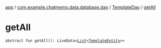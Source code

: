 [app](../../index.md) / [com.example.chatmemo.data.database.dao](../index.md) / [TemplateDao](index.md) / [getAll](./get-all.md)

# getAll

`abstract fun getAll(): LiveData<`[`List`](https://kotlinlang.org/api/latest/jvm/stdlib/kotlin.collections/-list/index.html)`<`[`TemplateEntity`](../../com.example.chatmemo.data.database.entity/-template-entity/index.md)`>>`